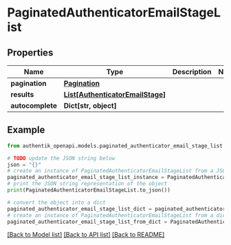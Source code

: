 # PaginatedAuthenticatorEmailStageList


## Properties

Name | Type | Description | Notes
------------ | ------------- | ------------- | -------------
**pagination** | [**Pagination**](Pagination.md) |  | 
**results** | [**List[AuthenticatorEmailStage]**](AuthenticatorEmailStage.md) |  | 
**autocomplete** | **Dict[str, object]** |  | 

## Example

```python
from authentik_openapi.models.paginated_authenticator_email_stage_list import PaginatedAuthenticatorEmailStageList

# TODO update the JSON string below
json = "{}"
# create an instance of PaginatedAuthenticatorEmailStageList from a JSON string
paginated_authenticator_email_stage_list_instance = PaginatedAuthenticatorEmailStageList.from_json(json)
# print the JSON string representation of the object
print(PaginatedAuthenticatorEmailStageList.to_json())

# convert the object into a dict
paginated_authenticator_email_stage_list_dict = paginated_authenticator_email_stage_list_instance.to_dict()
# create an instance of PaginatedAuthenticatorEmailStageList from a dict
paginated_authenticator_email_stage_list_from_dict = PaginatedAuthenticatorEmailStageList.from_dict(paginated_authenticator_email_stage_list_dict)
```
[[Back to Model list]](../README.md#documentation-for-models) [[Back to API list]](../README.md#documentation-for-api-endpoints) [[Back to README]](../README.md)


